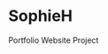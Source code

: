 # SophieH

Portfolio Website Project

<!-- Notes for me
Colour palette:
gum brown (subtitle): #846c5b
dark green (nav hover): #4c654c
pale green (nav bar): #b2bcaa
palest green (entry page bg colour): #c9cebd
greyish brown: #6C6061
darkest green (h1 header): #4c654c
 -->
